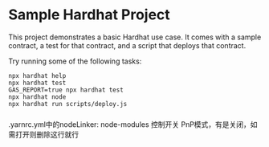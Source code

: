 # Sample Hardhat Project

This project demonstrates a basic Hardhat use case. It comes with a sample contract, a test for that contract, and a script that deploys that contract.

Try running some of the following tasks:

```shell
npx hardhat help
npx hardhat test
GAS_REPORT=true npx hardhat test
npx hardhat node
npx hardhat run scripts/deploy.js
```

###
.yarnrc.yml中的nodeLinker: node-modules 控制开关  PnP模式，有是关闭，如需打开则删除这行就行
